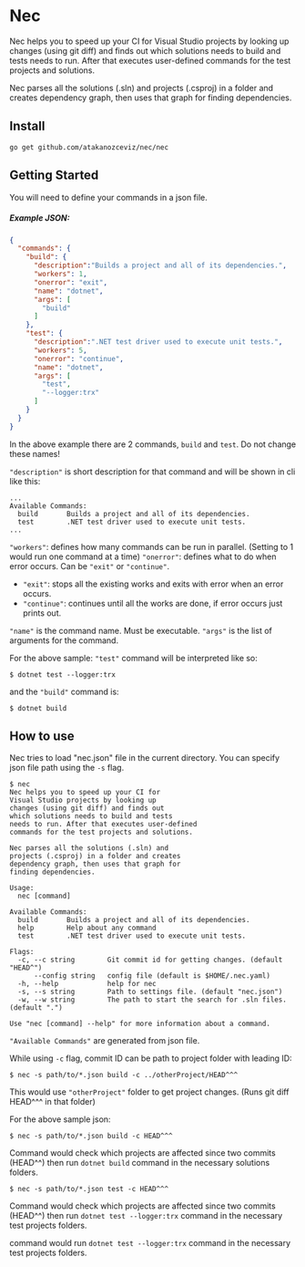 # Nec

Nec helps you to speed up your CI for Visual Studio projects by looking up changes (using git diff) and finds out which solutions needs to build and tests needs to run. After that executes user-defined commands for the test projects and solutions.

Nec parses all the solutions (.sln) and projects (.csproj) in a folder and creates dependency graph, then uses that graph for finding dependencies.

## Install

```
go get github.com/atakanozceviz/nec/nec
```

## Getting Started

You will need to define your commands in a json file.

##### Example JSON:

```json
{
  "commands": {
    "build": {
      "description":"Builds a project and all of its dependencies.",
      "workers": 1,
      "onerror": "exit",
      "name": "dotnet",
      "args": [
        "build"
      ]
    },
    "test": {
      "description":".NET test driver used to execute unit tests.",
      "workers": 5,
      "onerror": "continue",
      "name": "dotnet",
      "args": [
        "test",
        "--logger:trx"
      ]
    }
  }
}
```

In the above example there are 2 commands, `build` and `test`. Do not change these names!

`"description"` is short description for that command and will be shown in cli like this: 

```console
...
Available Commands:
  build       Builds a project and all of its dependencies.
  test        .NET test driver used to execute unit tests.
...
```

`"workers"`: defines how many commands can be run in parallel. (Setting to 1 would run one command at a time)
`"onerror"`: defines what to do when error occurs. Can be `"exit"` or `"continue"`. 
- `"exit"`: stops all the existing works and exits with error when an error occurs.
- `"continue"`: continues until all the works are done, if error occurs just prints out.

`"name"` is the command name. Must be executable.
`"args"` is the list of arguments for the command.

For the above sample:
`"test"` command will be interpreted like so:

```command
$ dotnet test --logger:trx
```

and the `"build"` command is:

```command
$ dotnet build
```

## How to use

Nec tries to load "nec.json" file in the current directory. You can specify json file path using the `-s` flag.

```console
$ nec
Nec helps you to speed up your CI for
Visual Studio projects by looking up
changes (using git diff) and finds out
which solutions needs to build and tests
needs to run. After that executes user-defined
commands for the test projects and solutions.

Nec parses all the solutions (.sln) and
projects (.csproj) in a folder and creates
dependency graph, then uses that graph for
finding dependencies.

Usage:
  nec [command]

Available Commands:
  build       Builds a project and all of its dependencies.
  help        Help about any command
  test        .NET test driver used to execute unit tests.

Flags:
  -c, --c string        Git commit id for getting changes. (default "HEAD^")
      --config string   config file (default is $HOME/.nec.yaml)
  -h, --help            help for nec
  -s, --s string        Path to settings file. (default "nec.json")
  -w, --w string        The path to start the search for .sln files. (default ".")

Use "nec [command] --help" for more information about a command.
```

`"Available Commands"` are generated from json file.

While using `-c` flag, commit ID can be path to project folder with leading ID:

```console
$ nec -s path/to/*.json build -c ../otherProject/HEAD^^^
```

This would use `"otherProject"` folder to get project changes. (Runs git diff HEAD^^^ in that folder)

For the above sample json:

```console
$ nec -s path/to/*.json build -c HEAD^^^
```

Command would check which projects are affected since two commits (HEAD^^) then run `dotnet build` command in the necessary solutions folders.

```console
$ nec -s path/to/*.json test -c HEAD^^^
```

Command would check which projects are affected since two commits (HEAD^^) then run `dotnet test --logger:trx` command in the necessary test projects folders.

command would run `dotnet test --logger:trx` command in the necessary test projects folders.